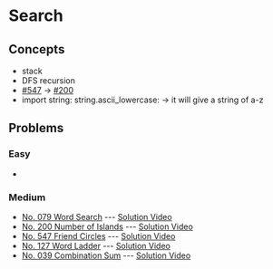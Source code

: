 # Search

## Concepts
* stack
* DFS recursion
* [#547](./547_FriendCircles.py) -> [#200](./200_NumberOfIslands.py)
* import string: string.ascii_lowercase: -> it will give a string of a-z
## Problems

### Easy

* 

### Medium

* [No. 079 Word Search](./079_WordSearch.py) --- [Solution Video](https://www.youtube.com/watch?v=oUeGFKZvoo4&list=PLLuMmzMTgVK423Mj1n_OaOAZZ6k5fNxyN&index=34)
* [No. 200 Number of Islands](./200_NumberOfIslands.py) --- [Solution Video](https://www.youtube.com/watch?v=XSmgFKe-XYU&list=PLLuMmzMTgVK423Mj1n_OaOAZZ6k5fNxyN&index=31)
* [No. 547 Friend Circles](./547_FriendCircles.py) --- [Solution Video](https://www.youtube.com/watch?v=HHiHno66j40&list=PLLuMmzMTgVK423Mj1n_OaOAZZ6k5fNxyN&index=30)
* [No. 127 Word Ladder](./127_WordLadder.py) --- [Solution Video](https://www.youtube.com/watch?v=vWPCm69MSfs&list=PLLuMmzMTgVK423Mj1n_OaOAZZ6k5fNxyN&index=29)
* [No. 039 Combination Sum](./039_CombinationSum.py) --- [Solution Video](https://www.youtube.com/watch?v=zIY2BWdsbFs&list=PLLuMmzMTgVK423Mj1n_OaOAZZ6k5fNxyN&index=27)